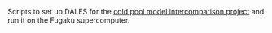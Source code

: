 Scripts to set up DALES for the [cold pool model intercomparison project](https://csl.noaa.gov/groups/csl9/cp-mip/) and run it on the Fugaku supercomputer.
